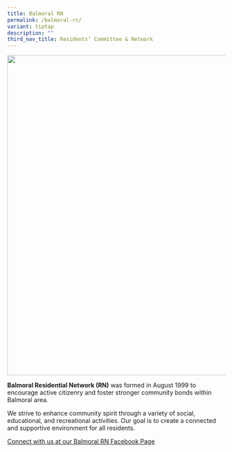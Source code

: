 ```yaml
---
title: Balmoral RN
permalink: /balmoral-rn/
variant: tiptap
description: ""
third_nav_title: Residents’ Committee & Network
---
```

<div class="isomer-image-wrapper">
<img style="width: 740px; color: rgb(0, 0, 0); font-family: system-ui, -apple-system, &quot;system-ui&quot;, &quot;Segoe UI&quot;, Roboto, Oxygen, Ubuntu, Cantarell, &quot;Open Sans&quot;, &quot;Helvetica Neue&quot;, sans-serif; font-size: medium; font-style: normal; font-variant-ligatures: normal; font-variant-caps: normal; font-weight: 400; letter-spacing: normal; orphans: 2; text-align: start; text-indent: 0px; text-transform: none; widows: 2; word-spacing: 0px; -webkit-text-stroke-width: 0px; white-space: normal; text-decoration-thickness: initial; text-decoration-style: initial; text-decoration-color: initial;" height="auto" width="100%" src="https://moca.sgp1.cdn.digitaloceanspaces.com/Our%20Communities/64f70c5398baf348e803d6a2_25%2520%2526%252026%2520July%25202022(14).webp">
</div>
<p><strong>Balmoral Residential Network (RN)</strong> was formed in August
1999 to encourage active citizenry and foster stronger community bonds
within Balmoral area.</p>
<p>We strive to enhance community spirit through a variety of social, educational,
and recreational activities. Our goal is to create a connected and supportive
environment for all residents.</p>
<p><a href="https://www.facebook.com/BalmoralRN/" rel="noopener noreferrer nofollow" target="_blank">Connect with us at our Balmoral RN Facebook Page</a>
</p>
<p></p>